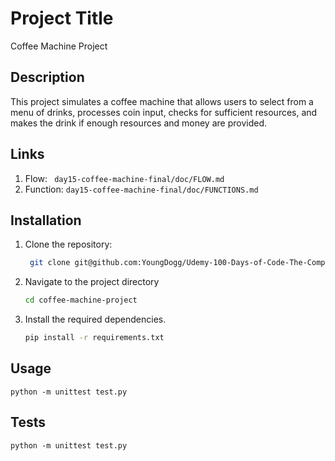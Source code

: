 # Project Title

Coffee Machine Project

## Description

This project simulates a coffee machine that allows users to select from a menu of drinks, processes coin input, checks for sufficient resources, and makes the drink if enough resources and money are provided.

## Links
1. Flow: ``` day15-coffee-machine-final/doc/FLOW.md```
2. Function: ```day15-coffee-machine-final/doc/FUNCTIONS.md``` 

## Installation
1. Clone the repository:
   ```bash
    git clone git@github.com:YoungDogg/Udemy-100-Days-of-Code-The-Complete-Python-Pro-Bootcamp.git
   ```
2. Navigate to the project directory
    ```bash
    cd coffee-machine-project
   ``` 
3. Install the required dependencies.
    ```bash
    pip install -r requirements.txt
   ```
## Usage
    python -m unittest test.py
## Tests
    python -m unittest test.py   
